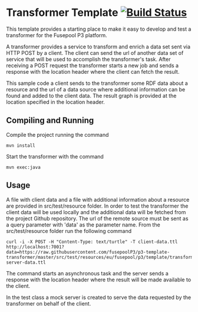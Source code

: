 # Transformer Template [![Build Status](https://travis-ci.org/fusepoolP3/p3-transformer-template.svg)](https://travis-ci.org/fusepoolP3/p3-transformer-template/)

This template provides a starting place to make it easy to develop and test a transformer for the Fusepool P3 platform. 

A transformer provides a service to transform and enrich a data set sent via HTTP POST by a client. The client can send the url of another data set of service that will be used to accomplish the transformer's task. After receiving a POST request the transformer starts a new job and sends a response with the location header where the client can fetch the result.

This sample code a client sends to the transformer some RDF data about a resource and the url of a data source where additional information can be found and added to the client data. The result graph is provided at the location specified in the location header.

## Compiling and Running

Compile the project running the command

    mvn install

Start the transformer with the command

    mvn exec:java

## Usage

A file with client data and a file with additional information about a resource are provided in src/test/resource folder. 
In order to test the transformer the client data will be used locally and the additional data will be fetched from the
project Github repository. The url of the remote source must be sent as a query parameter with 'data' as the parameter name.
From the src/test/resource folder run the following command 

    curl -i -X POST -H "Content-Type: text/turtle" -T client-data.ttl http://localhost:7001?data=https://raw.githubusercontent.com/fusepoolP3/p3-template-transformer/master/src/test/resources/eu/fusepool/p3/template/transformer/test/mock-server-data.ttl  
 
The command starts an asynchronous task and the server sends a response with the location header where the result will be made 
available to the client.

In the test class a mock server is created to serve the data requested by the transformer on behalf of the client.
